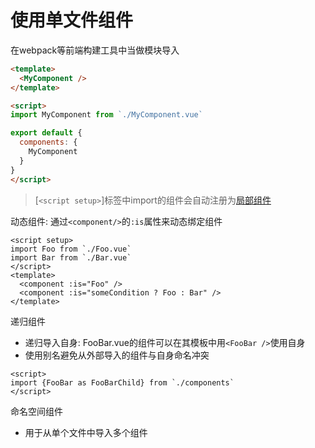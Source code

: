 # 使用单文件组件

在webpack等前端构建工具中当做模块导入

```html
<template>
  <MyComponent />
</template>

<script>
import MyComponent from `./MyComponent.vue`

export default {
  components: {
    MyComponent
  }
}
</script>
```

> [`<script setup>`]标签中import的组件会自动注册为[局部组件](vue-register-component.md#局部注册)

动态组件: 通过`<component/>`的`:is`属性来动态绑定组件

```html:vue
<script setup>
import Foo from `./Foo.vue`
import Bar from `./Bar.vue`
</script>
<template>
  <component :is="Foo" />
  <component :is="someCondition ? Foo : Bar" />
</template>
```

递归组件

- 递归导入自身: FooBar.vue的组件可以在其模板中用`<FooBar />`使用自身
- 使用别名避免从外部导入的组件与自身命名冲突

```html:vue
<script>
import {FooBar as FooBarChild} from `./components`
</script>
```

命名空间组件

- 用于从单个文件中导入多个组件
